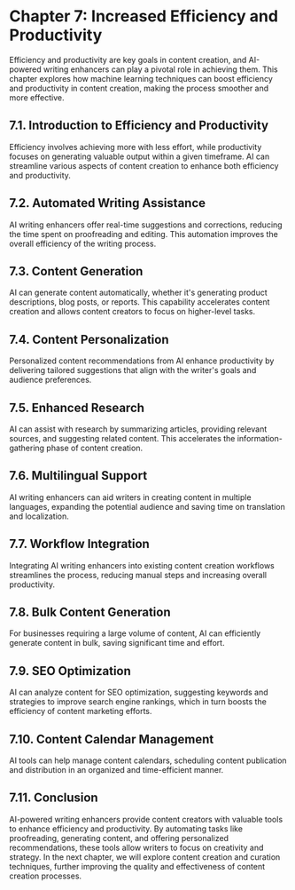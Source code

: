 Chapter 7: Increased Efficiency and Productivity
================================================

Efficiency and productivity are key goals in content creation, and AI-powered writing enhancers can play a pivotal role in achieving them. This chapter explores how machine learning techniques can boost efficiency and productivity in content creation, making the process smoother and more effective.

7.1. Introduction to Efficiency and Productivity
------------------------------------------------

Efficiency involves achieving more with less effort, while productivity focuses on generating valuable output within a given timeframe. AI can streamline various aspects of content creation to enhance both efficiency and productivity.

7.2. Automated Writing Assistance
---------------------------------

AI writing enhancers offer real-time suggestions and corrections, reducing the time spent on proofreading and editing. This automation improves the overall efficiency of the writing process.

7.3. Content Generation
-----------------------

AI can generate content automatically, whether it's generating product descriptions, blog posts, or reports. This capability accelerates content creation and allows content creators to focus on higher-level tasks.

7.4. Content Personalization
----------------------------

Personalized content recommendations from AI enhance productivity by delivering tailored suggestions that align with the writer's goals and audience preferences.

7.5. Enhanced Research
----------------------

AI can assist with research by summarizing articles, providing relevant sources, and suggesting related content. This accelerates the information-gathering phase of content creation.

7.6. Multilingual Support
-------------------------

AI writing enhancers can aid writers in creating content in multiple languages, expanding the potential audience and saving time on translation and localization.

7.7. Workflow Integration
-------------------------

Integrating AI writing enhancers into existing content creation workflows streamlines the process, reducing manual steps and increasing overall productivity.

7.8. Bulk Content Generation
----------------------------

For businesses requiring a large volume of content, AI can efficiently generate content in bulk, saving significant time and effort.

7.9. SEO Optimization
---------------------

AI can analyze content for SEO optimization, suggesting keywords and strategies to improve search engine rankings, which in turn boosts the efficiency of content marketing efforts.

7.10. Content Calendar Management
---------------------------------

AI tools can help manage content calendars, scheduling content publication and distribution in an organized and time-efficient manner.

7.11. Conclusion
----------------

AI-powered writing enhancers provide content creators with valuable tools to enhance efficiency and productivity. By automating tasks like proofreading, generating content, and offering personalized recommendations, these tools allow writers to focus on creativity and strategy. In the next chapter, we will explore content creation and curation techniques, further improving the quality and effectiveness of content creation processes.
